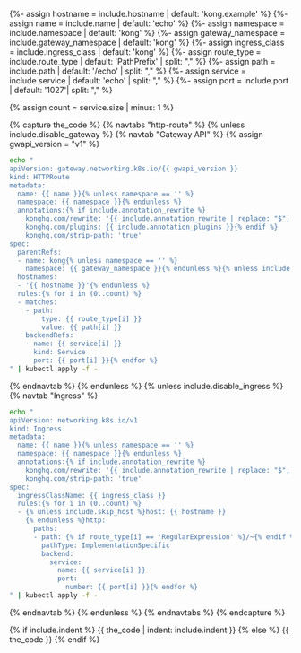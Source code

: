 {%- assign hostname = include.hostname | default: 'kong.example' %}
{%- assign name = include.name | default: 'echo' %}
{%- assign namespace = include.namespace | default: 'kong' %}
{%- assign gateway_namespace = include.gateway_namespace | default: 'kong' %}
{%- assign ingress_class = include.ingress_class | default: 'kong' %}
{%- assign route_type = include.route_type | default: 'PathPrefix' | split: "," %}
{%- assign path = include.path | default: '/echo' | split: "," %}
{%- assign service = include.service | default: 'echo' | split: "," %}
{%- assign port = include.port | default: '1027'| split: "," %}

{% assign count = service.size | minus: 1 %}

{% capture the_code %}
{% navtabs "http-route" %}
{% unless include.disable_gateway %}
{% navtab "Gateway API" %}
{% assign gwapi_version = "v1" %}
```bash
echo "
apiVersion: gateway.networking.k8s.io/{{ gwapi_version }}
kind: HTTPRoute
metadata:
  name: {{ name }}{% unless namespace == '' %}
  namespace: {{ namespace }}{% endunless %}
  annotations:{% if include.annotation_rewrite %}
    konghq.com/rewrite: '{{ include.annotation_rewrite | replace: "$", "\$" }}'{% endif %}{% if include.annotation_plugins %}
    konghq.com/plugins: {{ include.annotation_plugins }}{% endif %}
    konghq.com/strip-path: 'true'
spec:
  parentRefs:
  - name: kong{% unless namespace == '' %}
    namespace: {{ gateway_namespace }}{% endunless %}{% unless include.skip_host %}
  hostnames:
  - '{{ hostname }}'{% endunless %}
  rules:{% for i in (0..count) %}
  - matches:
    - path:
        type: {{ route_type[i] }}
        value: {{ path[i] }}
    backendRefs:
    - name: {{ service[i] }}
      kind: Service
      port: {{ port[i] }}{% endfor %}
" | kubectl apply -f -
```

{% endnavtab %}
{% endunless %}
{% unless include.disable_ingress %}
{% navtab "Ingress" %}

```bash
echo "
apiVersion: networking.k8s.io/v1
kind: Ingress
metadata:
  name: {{ name }}{% unless namespace == '' %}
  namespace: {{ namespace }}{% endunless %}
  annotations:{% if include.annotation_rewrite %}
    konghq.com/rewrite: '{{ include.annotation_rewrite | replace: "$", "\$" }}'{% endif %}
    konghq.com/strip-path: 'true'
spec:
  ingressClassName: {{ ingress_class }}
  rules:{% for i in (0..count) %}
  - {% unless include.skip_host %}host: {{ hostname }}
    {% endunless %}http:
      paths:
      - path: {% if route_type[i] == 'RegularExpression' %}/~{% endif %}{{ path[i] }}
        pathType: ImplementationSpecific
        backend:
          service:
            name: {{ service[i] }}
            port:
              number: {{ port[i] }}{% endfor %}
" | kubectl apply -f -
```

{% endnavtab %}
{% endunless %}
{% endnavtabs %}
{% endcapture %}

{% if include.indent %}
{{ the_code | indent: include.indent }}
{% else %}
{{ the_code }}
{% endif %}
